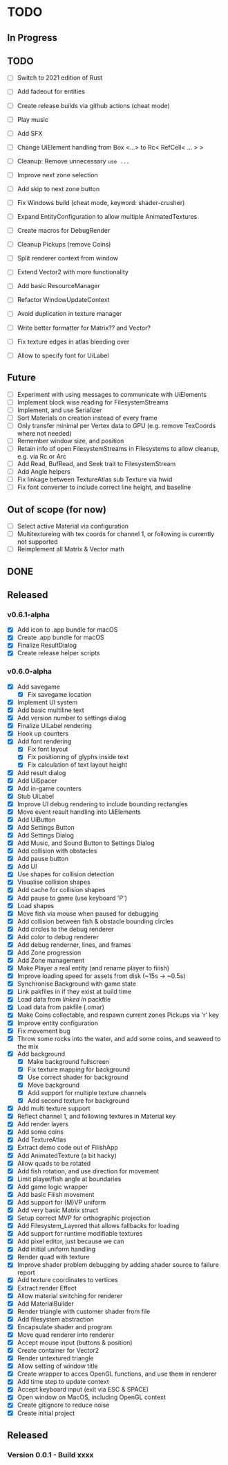 # TODO


## In Progress


## TODO

- [ ] Switch to 2021 edition of Rust
- [ ] Add fadeout for entities
- [ ] Create release builds via github actions (cheat mode)

- [ ] Play music
- [ ] Add SFX

- [ ] Change UiElement handling from Box <...> to Rc< RefCell< ... > >
- [ ] Cleanup: Remove unnecessary `use ...`
- [ ] Improve next zone selection
- [ ] Add skip to next zone button
- [ ] Fix Windows build (cheat mode, keyword: shader-crusher)
- [ ] Expand EntityConfiguration to allow multiple AnimatedTextures

- [ ] Create macros for DebugRender
- [ ] Cleanup Pickups (remove Coins)
- [ ] Split renderer context from window
- [ ] Extend Vector2 with more functionality
- [ ] Add basic ResourceManager
- [ ] Refactor WindowUpdateContext
- [ ] Avoid duplication in texture manager
- [ ] Write better formatter for Matrix?? and Vector?
- [ ] Fix texture edges in atlas bleeding over
- [ ] Allow to specify font for UiLabel


## Future


- [ ] Experiment with using messages to communicate with UiElements
- [ ] Implement block wise reading for FilesystemStreams
- [ ] Implement, and use Serializer
- [ ] Sort Materials on creation instead of every frame
- [ ] Only transfer minimal per Vertex data to GPU (e.g. remove TexCoords where not needed)
- [ ] Remember window size, and position
- [ ] Retain info of open FilesystemStreams in Filesystems to allow cleanup, e.g. via Rc or Arc
- [ ] Add Read, BufRead, and Seek trait to FilesystemStream
- [ ] Add Angle helpers
- [ ] Fix linkage between TextureAtlas sub Texture via hwid
- [ ] Fix font converter to include correct line height, and baseline

## Out of scope (for now)

- [ ] Select active Material via configuration
- [ ] Multitextureing with tex coords for channel 1, or following is currently not supported
- [ ] Reimplement all Matrix & Vector math

## DONE


## Released

### v0.6.1-alpha

- [x] Add icon to .app bundle for macOS
- [x] Create .app bundle for macOS
- [x] Finalize ResultDialog
- [x] Create release helper scripts

### v0.6.0-alpha

- [x] Add savegame
	- [x] Fix savegame location
- [x] Implement UI system
- [x] Add basic multiline text
- [x] Add version number to settings dialog
- [x] Finalize UiLabel rendering
- [x] Hook up counters
- [x] Add font rendering
	- [x] Fix font layout
	- [x] Fix positioning of glyphs inside text
	- [x] Fix calculation of text layout height
- [x] Add result dialog
- [x] Add UiSpacer
- [x] Add in-game counters
- [x] Stub UiLabel
- [x] Improve UI debug rendering to include bounding rectangles
- [x] Move event result handling into UiElements
- [x] Add UiButton
- [x] Add Settings Button
- [x] Add Settings Dialog
- [x] Add Music, and Sound Button to Settings Dialog
- [x] Add collision with obstacles 
- [x] Add pause button
- [x] Add UI
- [x] Use shapes for collision detection
- [x] Visualise collision shapes
- [x] Add cache for collision shapes
- [x] Add pause to game (use keyboard 'P')
- [x] Load shapes
- [x] Move fish via mouse when paused for debugging
- [x] Add collision between fish & obstacle bounding circles
- [x] Add circles to the debug renderer
- [x] Add color to debug renderer
- [x] Add debug renderner, lines, and frames
- [x] Add Zone progression
- [x] Add Zone management
- [x] Make Player a real entity (and rename player to fiiish)
- [x] Improve loading speed for assets from disk (~15s -> ~0.5s)
- [x] Synchronise Background with game state
- [x] Link pakfiles in if they exist at build time
- [x] Load data from _linked in_ packfile
- [x] Load data from pakfile (.omar)
- [x] Make Coins collectable, and respawn current zones Pickups via 'r' key
- [x] Improve entity configuration
- [x] Fix movement bug
- [x] Throw some rocks into the water, and add some coins, and seaweed to the mix
- [x] Add background
	- [x] Make background fullscreen
	- [x] Fix texture mapping for background
	- [x] Use correct shader for background
	- [x] Move background
	- [x] Add support for multiple texture channels
	- [x] Add second texture for background
- [x] Add multi texture support
- [x] Reflect channel 1, and following textures in Material key
- [x] Add render layers
- [x] Add some coins
- [x] Add TextureAtlas
- [x] Extract demo code out of FiiishApp
- [x] Add AnimatedTexture (a bit hacky)
- [x] Allow quads to be rotated
- [x] Add fish rotation, and use direction for movement
- [x] Limit player/fish angle at boundaries
- [x] Add game logic wrapper
- [x] Add basic Fiiish movement
- [x] Add support for (M)VP uniform
- [x] Add very basic Matrix struct
- [x] Setup correct MVP for orthographic projection
- [x] Add Filesystem_Layered that allows fallbacks for loading
- [x] Add support for runtime modifiable textures
- [x] Add pixel editor, just because we can
- [x] Add initial uniform handling
- [x] Render quad with texture
- [x] Improve shader problem debugging by adding shader source to failure report
- [x] Add texture coordinates to vertices
- [x] Extract render Effect
- [x] Allow material switching for renderer
- [x] Add MaterialBuilder
- [x] Render triangle with customer shader from file
- [x] Add filesystem abstraction
- [x] Encapsulate shader and program
- [x] Move quad renderer into renderer
- [x] Accept mouse input (buttons & position)
- [x] Create container for Vector2
- [x] Render untextured triangle
- [x] Allow setting of window title
- [x] Create wrapper to acces OpenGL functions, and use them in renderer
- [x] Add time step to update context
- [x] Accept keyboard input (exit via ESC & SPACE)
- [x] Open window on MacOS, including OpenGL context
- [x] Create gitignore to reduce noise
- [x] Create initial project

## Released


### Version 0.0.1 - Build xxxx
